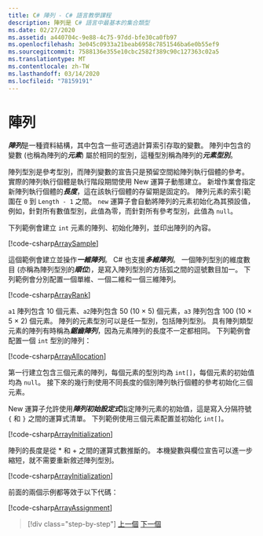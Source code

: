 ```yaml
---
title: C# 陣列 - C# 語言教學課程
description: 陣列是 C# 語言中最基本的集合類型
ms.date: 02/27/2020
ms.assetid: a440704c-9e88-4c75-97dd-bfe30ca0fb97
ms.openlocfilehash: 3e045c0933a21beab6958c7851546ba6e0b55ef9
ms.sourcegitcommit: 7588136e355e10cbc2582f389c90c127363c02a5
ms.translationtype: MT
ms.contentlocale: zh-TW
ms.lasthandoff: 03/14/2020
ms.locfileid: "78159191"
---
```

# <a name="arrays"></a>陣列

***陣列***是一種資料結構，其中包含一些可透過計算索引存取的變數。 陣列中包含的變數 (也稱為陣列的***元素***) 屬於相同的型別，這種型別稱為陣列的***元素型別***。

陣列型別是參考型別，而陣列變數的宣告只是預留空間給陣列執行個體的參考。 實際的陣列執行個體是執行階段期間使用 New 運算子動態建立。 新增作業會指定新陣列執行個體的***長度***，這在該執行個體的存留期是固定的。 陣列元素的索引範圍在 `0` 到 `Length - 1` 之間。 `new` 運算子會自動將陣列的元素初始化為其預設值，例如，針對所有數值型別，此值為零，而針對所有參考型別，此值為 `null`。

下列範例會建立 `int` 元素的陣列、初始化陣列，並印出陣列的內容。

[!code-csharp[ArraySample](../../../samples/snippets/csharp/tour/arrays/Program.cs#L3-L18)]

這個範例會建立並操作***一維陣列***。 C# 也支援***多維陣列***。 一個陣列型別的維度數目 (亦稱為陣列型別的***順位***)，是寫入陣列型別的方括弧之間的逗號數目加一。 下列範例會分別配置一個單維、一個二維和一個三維陣列。

[!code-csharp[ArrayRank](../../../samples/snippets/csharp/tour/arrays/Program.cs#L24-L26)]

`a1` 陣列包含 10 個元素、`a2`陣列包含 50 (10 × 5) 個元素，`a3` 陣列包含 100 (10 × 5 × 2) 個元素。
陣列的元素型別可以是任一型別，包括陣列型別。 具有陣列類型元素的陣列有時稱為***鋸齒陣列***，因為元素陣列的長度不一定都相同。 下列範例會配置一個 `int` 型別的陣列：

[!code-csharp[ArrayAllocation](../../../samples/snippets/csharp/tour/arrays/Program.cs#L31-L34)]

第一行建立包含三個元素的陣列，每個元素的型別均為 `int[]`，每個元素的初始值均為 `null`。 接下來的幾行則使用不同長度的個別陣列執行個體的參考初始化三個元素。

New 運算子允許使用***陣列初始設定式***指定陣列元素的初始值，這是寫入分隔符號 `{` 和 `}` 之間的運算式清單。 下列範例使用三個元素配置並初始化 `int[]`。

[!code-csharp[ArrayInitialization](../../../samples/snippets/csharp/tour/arrays/Program.cs#L39-L39)]

陣列的長度是從 * 和 + 之間的運算式數推斷的。 本機變數與欄位宣告可以進一步縮短，就不需要重新敘述陣列型別。

[!code-csharp[ArrayInitialization](../../../samples/snippets/csharp/tour/arrays/Program.cs#L44-L44)]

前面的兩個示例都等效于以下代碼：

[!code-csharp[ArrayAssignment](../../../samples/snippets/csharp/tour/arrays/Program.cs#L49-L53)]

>[!div class="step-by-step"]
>[上一個](classes-and-objects.md)
>[下一個](interfaces.md)
